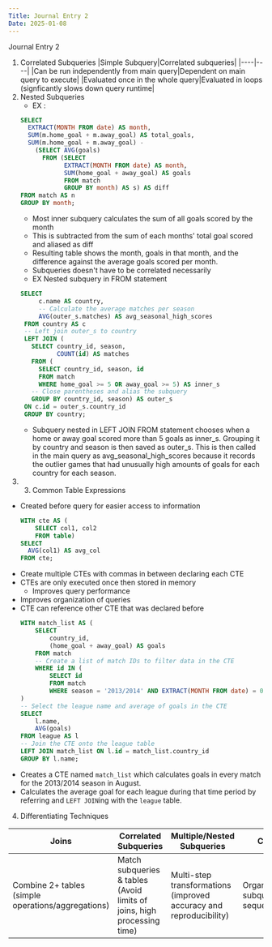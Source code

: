 ```yaml
---
Title: Journal Entry 2
Date: 2025-01-08
---
```


Journal Entry 2 

1. Correlated Subqueries
   |Simple Subquery|Correlated subqueries|
   |----|----|
   |Can be run independently from main query|Dependent on main query to execute|
   |Evaluated once in the whole query|Evaluated in loops (signficantly slows down query runtime|
2. Nested Subqueries
   - EX :
   ```sql
   SELECT
     EXTRACT(MONTH FROM date) AS month,
     SUM(m.home_goal + m.away_goal) AS total_goals,
     SUM(m.home_goal + m.away_goal) -
       (SELECT AVG(goals)
         FROM (SELECT
               EXTRACT(MONTH FROM date) AS month,
               SUM(home_goal + away_goal) AS goals
               FROM match
               GROUP BY month) AS s) AS diff
   FROM match AS n
   GROUP BY month;
   ```
     - Most inner subquery calculates the sum of all goals scored by the month
     - This is subtracted from the sum of each months' total goal scored and aliased as diff
     - Resulting table shows the month, goals in that month, and the difference against the average goals scored per month.
     - Subqueries doesn't have to be correlated necessarily
   - EX Nested subquery in FROM statement
   ```sql
   SELECT
    	c.name AS country,
        -- Calculate the average matches per season
    	AVG(outer_s.matches) AS avg_seasonal_high_scores
    FROM country AS c
    -- Left join outer_s to country
    LEFT JOIN (
      SELECT country_id, season,
             COUNT(id) AS matches
      FROM (
        SELECT country_id, season, id
    	FROM match
    	WHERE home_goal >= 5 OR away_goal >= 5) AS inner_s
      -- Close parentheses and alias the subquery
      GROUP BY country_id, season) AS outer_s
    ON c.id = outer_s.country_id
    GROUP BY country;
    ```
    - Subquery nested in LEFT JOIN FROM statement chooses when a home or away goal scored more than 5 goals as
      inner_s. Grouping it by country and season is then saved as outer_s. This is then called in the main query
       as avg_seasonal_high_scores because it records the outlier games that had unusually high amounts of goals
       for each country for each season. 
  3. 3. Common Table Expressions
   - Created before query for easier access to information
     ```sql
     WITH cte AS (
         SELECT col1, col2
         FROM table)
     SELECT
       AVG(col1) AS avg_col
     FROM cte;
     ```
   - Create multiple CTEs with commas in between declaring each CTE
   - CTEs are only executed once then stored in memory
     - Improves query performance
   - Improves organization of queries
   - CTE can reference other CTE that was declared before
     ```sql
     WITH match_list AS (
         SELECT 
             country_id,
             (home_goal + away_goal) AS goals
         FROM match
         -- Create a list of match IDs to filter data in the CTE
         WHERE id IN (
             SELECT id
             FROM match
             WHERE season = '2013/2014' AND EXTRACT(MONTH FROM date) = 08)
     )
     -- Select the league name and average of goals in the CTE
     SELECT 
         l.name,
         AVG(goals)
     FROM league AS l
     -- Join the CTE onto the league table
     LEFT JOIN match_list ON l.id = match_list.country_id
     GROUP BY l.name;
     ```
   - Creates a CTE named `match_list` which calculates goals in every match for the 2013/2014 season in August.
   - Calculates the average goal for each league during that time period by referring and `LEFT JOIN`ing with the `league` table.
  4. Differentiating Techniques


| **Joins**                                | **Correlated Subqueries**                          | **Multiple/Nested Subqueries**                  | **CTE**                          |
|------------------------------------------|---------------------------------------------------|------------------------------------------------|----------------------------------|
| Combine 2+ tables (simple operations/aggregations) | Match subqueries & tables (Avoid limits of joins, high processing time) | Multi-step transformations (improved accuracy and reproducibility) | Organize subqueries sequentially |





     
